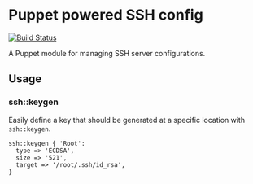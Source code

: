# Puppet powered SSH config

[![Build Status](https://travis-ci.org/xaque208/puppet-ssh.png)](https://travis-ci.org/xaque208/puppet-ssh)

A Puppet module for managing SSH server configurations.


## Usage

### ssh::keygen

Easily define a key that should be generated at a specific location with
`ssh::keygen`.

```Puppet
ssh::keygen { 'Root':
  type => 'ECDSA',
  size => '521',
  target => '/root/.ssh/id_rsa',
}
```




